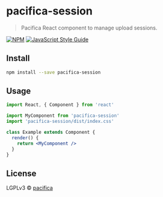 # pacifica-session

> Pacifica React component to manage upload sessions.

[![NPM](https://img.shields.io/npm/v/pacifica-session.svg)](https://www.npmjs.com/package/pacifica-session) [![JavaScript Style Guide](https://img.shields.io/badge/code_style-standard-brightgreen.svg)](https://standardjs.com)

## Install

```bash
npm install --save pacifica-session
```

## Usage

```jsx
import React, { Component } from 'react'

import MyComponent from 'pacifica-session'
import 'pacifica-session/dist/index.css'

class Example extends Component {
  render() {
    return <MyComponent />
  }
}
```

## License

LGPLv3 © [pacifica](https://github.com/pacifica)
